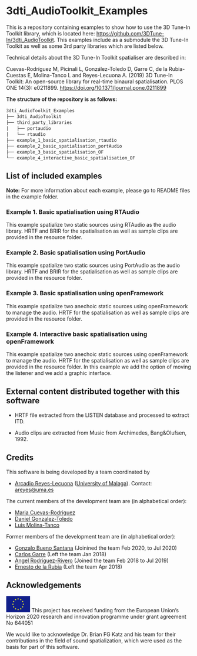 # 3dti_AudioToolkit_Examples
This is a repository containing examples to show how to use the 3D Tune-In Toolkit library, which is located here: https://github.com/3DTune-In/3dti_AudioToolkit. This examples include as a submodule the 3D Tune-In Toolkit as well as some 3rd party libraries which are listed below.

Technical details about the 3D Tune-In Toolkit spatialiser are described in:

Cuevas-Rodríguez M, Picinali L, González-Toledo D, Garre C, de la Rubia-Cuestas E, Molina-Tanco L and Reyes-Lecuona A. (2019) 3D Tune-In Toolkit: An open-source library for real-time binaural spatialisation. PLOS ONE 14(3): e0211899. https://doi.org/10.1371/journal.pone.0211899

**The structure of the repository is as follows:**
```
3dti_AudioToolkit_Examples
├── 3dti_AudioToolkit
├── third_party_libraries
|   ├── portaudio
|   └── rtaudio
├── example_1_basic_spatialisation_rtaudio
├── example_2_basic_spatialisation_portAudio
├── example_3_basic_spatialisation_OF
└── example_4_interactive_basic_spatialisation_OF
```

## List of included examples

**Note:** For more information about each example, please go to README files in the example folder.
### Example 1. Basic spatialisation using RTAudio
This example spatialize two static sources using RTAudio as the audio library. HRTF and BRIR for the spatialisation as well as sample clips are provided in the resource folder.
### Example 2. Basic spatialisation using PortAudio
This example spatialize two static sources using PortAudio as the audio library. HRTF and BRIR for the spatialisation as well as sample clips are provided in the resource folder.
### Example 3. Basic spatialisation using openFramework
This example spatialize two anechoic static sources using openFramework to manage the audio. HRTF for the spatialisation as well as sample clips are provided in the resource folder.
### Example 4. Interactive basic spatialisation using openFramework
This example spatialize two anechoic static sources using openFramework to manage the audio. HRTF for the spatialisation as well as sample clips are provided in the resource folder. In this example we add the option of moving the listener and we add a graphic interface.

## External content distributed together with this software 

*	HRTF file extracted from the LISTEN database and processed to extract ITD.

*	Audio clips are extracted from Music from Archimedes, Bang&Olufsen, 1992. 

## Credits

This software is being developed by a team coordinated by 
-	[Arcadio Reyes-Lecuona](https://github.com/areyesl) ([University of Malaga](https://www.uma.es/)). Contact: areyes@uma.es  

The current members of the development team are (in alphabetical order):
- [Maria Cuevas-Rodriguez](https://github.com/mariacuevas)
- [Daniel Gonzalez-Toledo](https://github.com/dgonzalezt) 
- [Luis Molina-Tanco](https://github.com/lmtanco) 

Former members of the development team are (in alphabetical order):
- [Gonzalo Bueno Santana](https://github.com/gonzupi) (Joinined the team Feb 2020, to Jul 2020)
- [Carlos Garre](https://github.com/carlosgarre) (Left the team Jan 2018)
- [Angel Rodriguez-Rivero](https://github.com/ardgzrivero) (Joined the team Feb 2018 to Jul 2019)
- [Ernesto de la Rubia](https://github.com/ernestodelarubia) (Left the team Apr 2018)


## Acknowledgements 

![European Union](EU_flag.png "European Union") This project has received funding from the European Union’s Horizon 2020 research and innovation programme under grant agreement No 644051 

We would like to acknowledge Dr. Brian FG Katz and his team for their contributions in the field of sound spatialization, which were used as the basis for part of this software.
